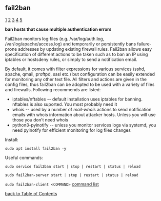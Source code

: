 ## fail2ban

[1](https://packages.debian.org/stable/net/fail2ban)
[2](https://www.digitalocean.com/community/tutorials/how-to-protect-ssh-with-fail2ban-on-ubuntu-14-04)
[3](https://www.digitalocean.com/community/tutorials/how-to-protect-an-nginx-server-with-fail2ban-on-ubuntu-14-04)
[4](https://technicalramblings.com/blog/adding-ban-unban-notifications-from-fail2ban-to-discord/)
[5](https://raspberrytips.com/install-fail2ban-raspberry-pi/)

**ban hosts that cause multiple authentication errors**

Fail2ban monitors log files (e.g. /var/log/auth.log, /var/log/apache/access.log) and temporarily or persistently bans failure-prone addresses by updating existing firewall rules. Fail2ban allows easy specification of different actions to be taken such as to ban an IP using iptables or hostsdeny rules, or simply to send a notification email.

By default, it comes with filter expressions for various services (sshd, apache, qmail, proftpd, sasl etc.) but configuration can be easily extended for monitoring any other text file. All filters and actions are given in the config files, thus fail2ban can be adopted to be used with a variety of files and firewalls. Following recommends are listed:

- iptables/nftables -- default installation uses iptables for banning.
  nftables is also suported. You most probably need it
- whois -- used by a number of _mail-whois_ actions to send notification
  emails with whois information about attacker hosts. Unless you will use
  those you don't need whois
- python3-pyinotify -- unless you monitor services logs via systemd, you
  need pyinotify for efficient monitoring for log files changes

Install:

`sudo apt install fail2ban -y`

Useful commands:

`sudo service fail2ban start | stop | restart | status | reload`

`sudo fail2ban-server start | stop | restart | status | reload`

`sudo fail2ban-client <COMMAND>` [command list](https://www.fail2ban.org/wiki/index.php/Commands)

[back to Table of Contents](https://gist.github.com/4mirul/31567683d3f5490f0161b62fbb98849f#table-of-contents)
